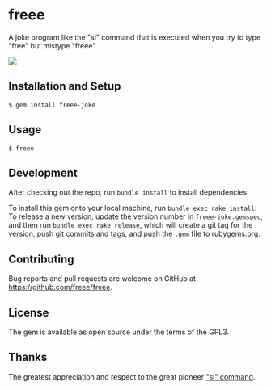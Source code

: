 # freee

A joke program like the "sl" command that is executed when you try to type "free" but mistype "freee".

![](freee-demo.gif)

## Installation and Setup

```
$ gem install freee-joke
```

## Usage

```
$ freee
```

## Development

After checking out the repo, run `bundle install` to install dependencies.

To install this gem onto your local machine, run `bundle exec rake install`. To release a new version, update the version number in `freee-joke.gemspec`, and then run `bundle exec rake release`, which will create a git tag for the version, push git commits and tags, and push the `.gem` file to [rubygems.org](https://rubygems.org).

## Contributing

Bug reports and pull requests are welcome on GitHub at https://github.com/freee/freee.

## License

The gem is available as open source under the terms of the GPL3.

## Thanks

The greatest appreciation and respect to the great pioneer ["sl" command](https://github.com/mtoyoda/sl).
